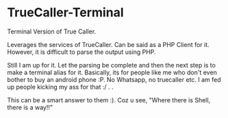 TrueCaller-Terminal
===================

Terminal Version of True Caller.

Leverages the services of TrueCaller. Can be said as a PHP Client for it. However, it is difficult to parse the output using PHP. 

Still I am up for it. Let the parsing be complete and then the next step is to make a terminal alias for it. Basically, its for people like me who don't even bother to buy an android phone :P. No Whatsapp, no truecaller etc. I am fed up people kicking my ass for that :/ . . 

This can be a smart answer to them :). Coz u see, "Where there is Shell, there is a way!!"


